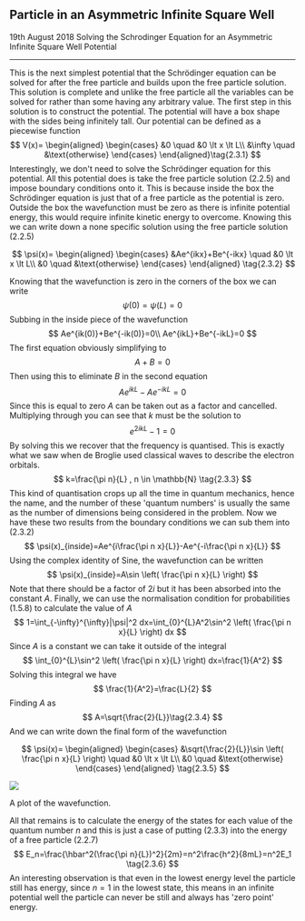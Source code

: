 
## Particle in an Asymmetric Infinite Square Well
<date>19th August 2018</date>
<label>Solving the Schrodinger Equation for an Asymmetric Infinite Square Well Potential</label>
<hr/>


This is the next simplest potential that the Schrödinger equation can be solved for after the free particle and builds upon the free particle solution. This solution is complete and unlike the free particle all the variables can be solved for rather than some having any arbitrary value. The first step in this solution is to construct the potential. The potential will have a box shape with the sides being infinitely tall. Our potential can be defined as a piecewise function
$$
V(x)=
\begin{aligned}
	\begin{cases}
		&0 		\quad 	&0 \lt x \lt L\\
		&\infty 	\quad	&\text{otherwise}
	\end{cases} 
	\end{aligned}\tag{2.3.1}
$$
Interestingly, we don't need to solve the Schrödinger equation for this potential. All this potential does is take the free particle solution $(2.2.5)$ and impose boundary conditions onto it. This is because inside the box the Schrödinger equation is just that of a free particle as the potential is zero. Outside the box the wavefunction must be zero as there is infinite potential energy, this would require infinite kinetic energy to overcome. Knowing this we can write down a none specific solution using the free particle solution $(2.2.5)$

<div class="[style:largeEquation]">

$$
\psi(x)=
\begin{aligned}
	\begin{cases}
		&Ae^{ikx}+Be^{-ikx} 		\quad 	&0 \lt x \lt L\\
		&0						\quad	&\text{otherwise}
	\end{cases}
	\end{aligned} \tag{2.3.2}
$$
</div>

Knowing that the wavefunction is zero in the corners of the box we can write
$$
\psi(0)=\psi(L)=0
$$
Subbing in the inside piece of the wavefunction
$$
Ae^{ik(0)}+Be^{-ik(0)}=0\\
Ae^{ikL}+Be^{-ikL}=0
$$
The first equation obviously simplifying to 
$$
A+B=0
$$
Then using this to eliminate $B$ in the second equation
$$
Ae^{ikL}-Ae^{-ikL}=0
$$ 
Since this is equal to zero $A$ can be taken out as a factor and cancelled. Multiplying through you can see that $k$ must be the solution to
$$
e^{2ikL}-1=0
$$
By solving this we recover that the frequency is quantised. This is exactly what we saw when de Broglie used classical waves to describe the electron orbitals.
$$
k=\frac{\pi n}{L} , n \in \mathbb{N} \tag{2.3.3}
$$
This kind of quantisation crops up all the time in quantum mechanics, hence the name, and the number of these 'quantum numbers' is usually the same as the number of dimensions being considered in the problem. Now we have these two results from the boundary conditions we can sub them into $(2.3.2)$
$$
\psi(x)_{inside}=Ae^{i\frac{\pi n x}{L}}-Ae^{-i\frac{\pi n x}{L}}
$$
Using the complex identity of Sine, the wavefunction can be written
$$
\psi(x)_{inside}=A\sin \left( \frac{\pi n x}{L} \right)
$$
Note that there should be a factor of $2i$ but it has been absorbed into the constant $A$. Finally, we can use the normalisation condition for probabilities $(1.5.8)$ to calculate the value of $A$
$$
1=\int_{-\infty}^{\infty}|\psi|^2 dx=\int_{0}^{L}A^2\sin^2 \left( \frac{\pi n x}{L} \right) dx
$$
Since $A$ is a constant we can take it outside of the integral
$$
\int_{0}^{L}\sin^2 \left( \frac{\pi n x}{L} \right) dx=\frac{1}{A^2}
$$
Solving this integral we have
$$
\frac{1}{A^2}=\frac{L}{2}
$$ 
Finding $A$ as
$$
A=\sqrt{\frac{2}{L}}\tag{2.3.4}
$$ 
And we can write down the final form of the wavefunction

<div class="[style:largeEquation]">

$$
\psi(x)=
\begin{aligned}
	\begin{cases}
		&\sqrt{\frac{2}{L}}\sin \left( \frac{\pi n x}{L} \right)		\quad 	&0 \lt x \lt L\\
		&0						\quad	&\text{otherwise}
	\end{cases}
	\end{aligned} \tag{2.3.5}
$$
</div>

[![]([data:instagram_image1])](https://www.desmos.com/calculator/ooizwuua1f)

	
A plot of the wavefunction.


All that remains is to calculate the energy of the states for each value of the quantum number $n$ and this is just a case of putting $(2.3.3)$ into the energy of a free particle $(2.2.7)$
$$
E_n=\frac{\hbar^2(\frac{\pi n}{L})^2}{2m}=n^2\frac{h^2}{8mL}=n^2E_1 \tag{2.3.6}
$$
An interesting observation is that even in the lowest energy level the particle still has energy, since $n=1$ in the lowest state, this means in an infinite potential well the particle can never be still and always has 'zero point' energy.
